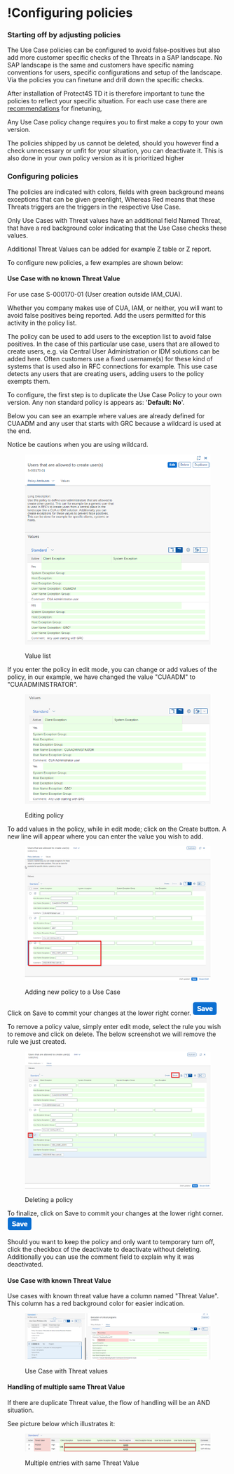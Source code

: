# !Configuring policies

### Starting off by adjusting policies

The Use Case policies can be configured to avoid false-positives but also add more customer specific checks of the Threats in a SAP landscape. No SAP landscape is the same and customers have specific naming conventions for users, specific configurations and setup of the landscape. Via the policies you can finetune and drill down the specific checks.

After installation of Protect4S TD it is therefore important to tune the policies to reflect your specific situation. For each use case there are [recommendations](../../recommendations/) for finetuning,&#x20;

Any Use Case policy change requires you to first make a copy to your own version.

The policies shipped by us cannot be deleted, should you however find a check unnecessary or unfit for your situation, you can deactivate it. This is also done in your own policy version as it is prioritized higher

### Configuring policies

The policies are indicated with colors, fields with green background means exceptions that can be given greenlight, Whereas Red means that these Threats triggers are the triggers in the respective Use Case.&#x20;

Only Use Cases with Threat values have an additional field Named Threat, that have a red background color indicating that the Use Case checks these values.

Additional Threat Values can be added for example Z table or Z report.

To configure new policies, a few examples are shown below:

#### Use Case with no known Threat Value

For use case S-000170-01 (User creation outside IAM\_CUA).&#x20;

Whether you company makes use of CUA, IAM, or neither, you will want to avoid false positives being reported. Add the users permitted for this activity in the policy list.

The policy can be used to add users to the exception list to avoid false positives. In the case of this particular use case, users that are allowed to create users, e.g. via Central User Administration or IDM solutions can be added here. Often customers use a fixed username(s) for these kind of systems that is used also in RFC connections for example. This use case detects any users that are creating users, adding users to the policy exempts them.&#x20;

To configure, the first step is to duplicate the Use Case Policy to your own version. Any non standard policy is appears as: '**Default: No**'.

Below you can see an example where values are already defined for CUAADM and any user that starts with GRC because a wildcard is used at the end.&#x20;

Notice be cautions when you are using wildcard.

<figure><img src="../../../.gitbook/assets/image (7).png" alt=""><figcaption><p>Value list</p></figcaption></figure>

If you enter the policy in edit mode, you can change or add values of the policy, in our example, we have changed the value "CUAADM" to "CUAADMINISTRATOR".

<figure><img src="../../../.gitbook/assets/image (8) (2).png" alt=""><figcaption><p>Editing policy</p></figcaption></figure>

To add values in the policy, while in edit mode; click on the Create button. A new line will appear where you can enter the value you wish to add.

<figure><img src="../../../.gitbook/assets/image (9).png" alt=""><figcaption><p>Adding new policy to a Use Case</p></figcaption></figure>

Click on Save to commit your changes at the lower right corner. ![](<../../../.gitbook/assets/image (33).png>)

To remove a policy value, simply enter edit mode, select the rule you wish to remove and click on delete. The below screenshot we will remove the rule we just created.

<figure><img src="../../../.gitbook/assets/image (77).png" alt=""><figcaption><p>Deleting a policy</p></figcaption></figure>

To finalize, click on Save to commit your changes at the lower right corner. ![](<../../../.gitbook/assets/image (33).png>)

Should you want to keep the policy and only want to temporary turn off, click the checkbox of the deactivate to deactivate without deleting. Additionally you can use the comment field to explain why it was deactivated.

#### Use Case with known Threat Value

Use cases with known threat value have a column named "Threat Value". This column has a red background color for easier indication.

<figure><img src="../../../.gitbook/assets/image (1) (2).png" alt=""><figcaption><p>Use Case with Threat values</p></figcaption></figure>

#### Handling of multiple same Threat Value

If there are duplicate Threat value, the flow of handling will be an AND situation.

See picture below which illustrates it:

<figure><img src="../../../.gitbook/assets/image (1).png" alt=""><figcaption><p>Multiple entries with same Threat Value</p></figcaption></figure>
